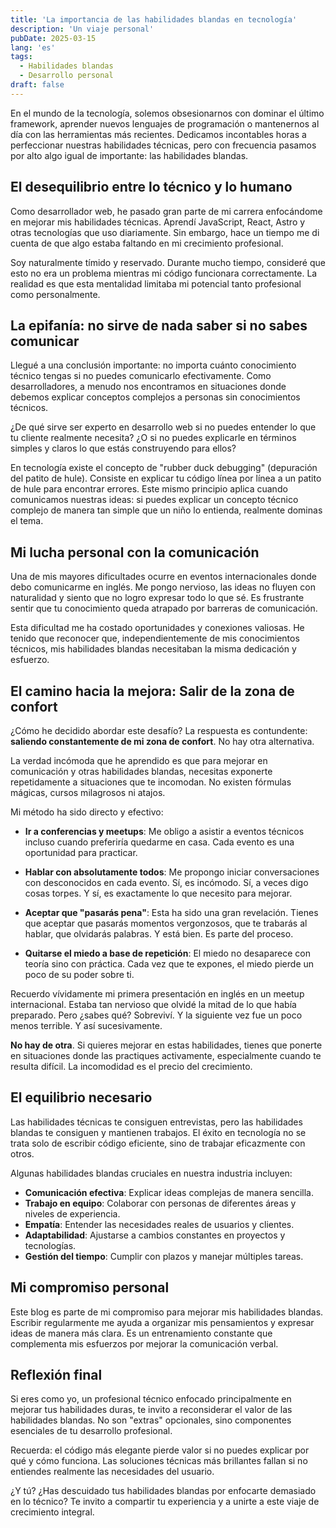 ```yaml
---
title: 'La importancia de las habilidades blandas en tecnología'
description: 'Un viaje personal'
pubDate: 2025-03-15
lang: 'es'
tags:
  - Habilidades blandas
  - Desarrollo personal
draft: false
---
```


En el mundo de la tecnología, solemos obsesionarnos con dominar el último framework, aprender nuevos lenguajes de programación o mantenernos al día con las herramientas más recientes. Dedicamos incontables horas a perfeccionar nuestras habilidades técnicas, pero con frecuencia pasamos por alto algo igual de importante: las habilidades blandas.

## El desequilibrio entre lo técnico y lo humano

Como desarrollador web, he pasado gran parte de mi carrera enfocándome en mejorar mis habilidades técnicas. Aprendí JavaScript, React, Astro y otras tecnologías que uso diariamente. Sin embargo, hace un tiempo me di cuenta de que algo estaba faltando en mi crecimiento profesional.

Soy naturalmente tímido y reservado. Durante mucho tiempo, consideré que esto no era un problema mientras mi código funcionara correctamente. La realidad es que esta mentalidad limitaba mi potencial tanto profesional como personalmente.

## La epifanía: no sirve de nada saber si no sabes comunicar

Llegué a una conclusión importante: no importa cuánto conocimiento técnico tengas si no puedes comunicarlo efectivamente. Como desarrolladores, a menudo nos encontramos en situaciones donde debemos explicar conceptos complejos a personas sin conocimientos técnicos.

¿De qué sirve ser experto en desarrollo web si no puedes entender lo que tu cliente realmente necesita? ¿O si no puedes explicarle en términos simples y claros lo que estás construyendo para ellos?

En tecnología existe el concepto de "rubber duck debugging" (depuración del patito de hule). Consiste en explicar tu código línea por línea a un patito de hule para encontrar errores. Este mismo principio aplica cuando comunicamos nuestras ideas: si puedes explicar un concepto técnico complejo de manera tan simple que un niño lo entienda, realmente dominas el tema.

## Mi lucha personal con la comunicación

Una de mis mayores dificultades ocurre en eventos internacionales donde debo comunicarme en inglés. Me pongo nervioso, las ideas no fluyen con naturalidad y siento que no logro expresar todo lo que sé. Es frustrante sentir que tu conocimiento queda atrapado por barreras de comunicación.

Esta dificultad me ha costado oportunidades y conexiones valiosas. He tenido que reconocer que, independientemente de mis conocimientos técnicos, mis habilidades blandas necesitaban la misma dedicación y esfuerzo.

## El camino hacia la mejora: Salir de la zona de confort

¿Cómo he decidido abordar este desafío? La respuesta es contundente: **saliendo constantemente de mi zona de confort**. No hay otra alternativa.

La verdad incómoda que he aprendido es que para mejorar en comunicación y otras habilidades blandas, necesitas exponerte repetidamente a situaciones que te incomodan. No existen fórmulas mágicas, cursos milagrosos ni atajos.

Mi método ha sido directo y efectivo:

- **Ir a conferencias y meetups**: Me obligo a asistir a eventos técnicos incluso cuando preferiría quedarme en casa. Cada evento es una oportunidad para practicar.
- **Hablar con absolutamente todos**: Me propongo iniciar conversaciones con desconocidos en cada evento. Sí, es incómodo. Sí, a veces digo cosas torpes. Y sí, es exactamente lo que necesito para mejorar.

- **Aceptar que "pasarás pena"**: Esta ha sido una gran revelación. Tienes que aceptar que pasarás momentos vergonzosos, que te trabarás al hablar, que olvidarás palabras. Y está bien. Es parte del proceso.

- **Quitarse el miedo a base de repetición**: El miedo no desaparece con teoría sino con práctica. Cada vez que te expones, el miedo pierde un poco de su poder sobre ti.

Recuerdo vívidamente mi primera presentación en inglés en un meetup internacional. Estaba tan nervioso que olvidé la mitad de lo que había preparado. Pero ¿sabes qué? Sobreviví. Y la siguiente vez fue un poco menos terrible. Y así sucesivamente.

**No hay de otra**. Si quieres mejorar en estas habilidades, tienes que ponerte en situaciones donde las practiques activamente, especialmente cuando te resulta difícil. La incomodidad es el precio del crecimiento.

## El equilibrio necesario

Las habilidades técnicas te consiguen entrevistas, pero las habilidades blandas te consiguen y mantienen trabajos. El éxito en tecnología no se trata solo de escribir código eficiente, sino de trabajar eficazmente con otros.

Algunas habilidades blandas cruciales en nuestra industria incluyen:

- **Comunicación efectiva**: Explicar ideas complejas de manera sencilla.
- **Trabajo en equipo**: Colaborar con personas de diferentes áreas y niveles de experiencia.
- **Empatía**: Entender las necesidades reales de usuarios y clientes.
- **Adaptabilidad**: Ajustarse a cambios constantes en proyectos y tecnologías.
- **Gestión del tiempo**: Cumplir con plazos y manejar múltiples tareas.

## Mi compromiso personal

Este blog es parte de mi compromiso para mejorar mis habilidades blandas. Escribir regularmente me ayuda a organizar mis pensamientos y expresar ideas de manera más clara. Es un entrenamiento constante que complementa mis esfuerzos por mejorar la comunicación verbal.

## Reflexión final

Si eres como yo, un profesional técnico enfocado principalmente en mejorar tus habilidades duras, te invito a reconsiderar el valor de las habilidades blandas. No son "extras" opcionales, sino componentes esenciales de tu desarrollo profesional.

Recuerda: el código más elegante pierde valor si no puedes explicar por qué y cómo funciona. Las soluciones técnicas más brillantes fallan si no entiendes realmente las necesidades del usuario.

¿Y tú? ¿Has descuidado tus habilidades blandas por enfocarte demasiado en lo técnico? Te invito a compartir tu experiencia y a unirte a este viaje de crecimiento integral.
